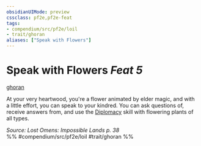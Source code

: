 ```yaml
---
obsidianUIMode: preview
cssclass: pf2e,pf2e-feat
tags:
- compendium/src/pf2e/loil
- trait/ghoran
aliases: ["Speak with Flowers"]
---
```

# Speak with Flowers  *Feat 5*  
[ghoran](../../Rules/traits/ghoran-loil.md)  


At your very heartwood, you're a flower animated by elder magic, and with a little effort, you can speak to your kindred. You can ask questions of, receive answers from, and use the [Diplomacy](../skills.md#Diplomacy) skill with flowering plants of all types.

*Source: Lost Omens: Impossible Lands p. 38*  
%% #compendium/src/pf2e/loil #trait/ghoran %%